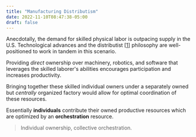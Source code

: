 ```yaml
---
title: "Manufacturing Distributism"
date: 2022-11-10T08:47:38-05:00
draft: false
---
```

Anecdotally, the demand for skilled physical labor is outpacing supply in the U.S. Technological advances and the distributist [[1](https://en.wikipedia.org/wiki/Distributism "Distributism - Wikipedia")] philosophy are well-positioned to work in tandem in this scenario.

Providing _direct_ ownership over machinery, robotics, and software that leverages the skilled laborer's abilities encourages participation and increases productivity.

Bringing together these skilled individual owners under a separately owned but _centrally_ organized factory would allow for optimal coordination of these resources.

Essentially **individuals** contribute their owned productive resources which are optimized by an **orchestration** resource.

> Individual ownership, collective orchestration.
